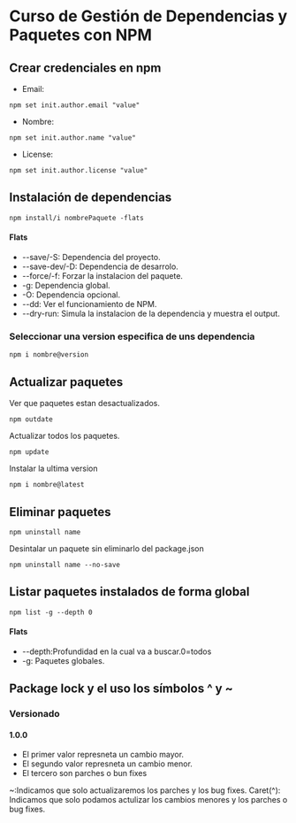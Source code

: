 # Curso de Gestión de Dependencias y Paquetes con NPM

## Crear credenciales en npm

- Email:

```
npm set init.author.email "value"
```

- Nombre:

```
npm set init.author.name "value"
```

- License:

```
npm set init.author.license "value"
```

## Instalación de dependencias

```
npm install/i nombrePaquete -flats
```

#### Flats

- --save/-S: Dependencia del proyecto.
- --save-dev/-D: Dependencia de desarrolo.
- --force/-f: Forzar la instalacion del paquete.
- -g: Dependencia global.
- -O: Dependencia opcional.
- --dd: Ver el funcionamiento de NPM.
- --dry-run: Simula la instalacion de la dependencia y muestra el output.

### Seleccionar una version especifica de uns dependencia

```
npm i nombre@version
```

## Actualizar paquetes

Ver que paquetes estan desactualizados.

```
npm outdate
```

Actualizar todos los paquetes.

```
npm update
```

Instalar la ultima version

```
npm i nombre@latest
```

## Eliminar paquetes

```
npm uninstall name
```

Desintalar un paquete sin eliminarlo del package.json

```
npm uninstall name --no-save
```

## Listar paquetes instalados de forma global

```
npm list -g --depth 0
```

#### Flats

- --depth:Profundidad en la cual va a buscar.0=todos
- -g: Paquetes globales.

## Package lock y el uso los símbolos ^ y ~

### Versionado

#### 1.0.0

- El primer valor represneta un cambio mayor.
- El segundo valor represneta un cambio menor.
- El tercero son parches o bun fixes

~:Indicamos que solo actualizaremos los parches y los bug fixes.
Caret(^): Indicamos que solo podamos actulizar los cambios menores y los parches o bug fixes.
